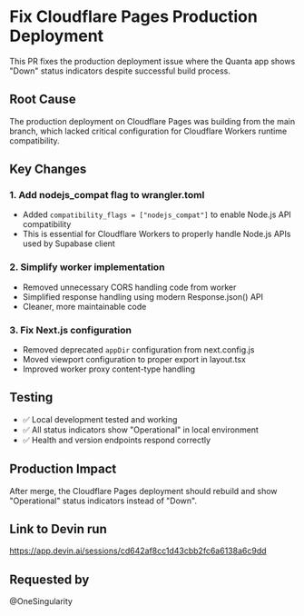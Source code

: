 # Fix Cloudflare Pages Production Deployment

This PR fixes the production deployment issue where the Quanta app shows "Down" status indicators despite successful build process.

## Root Cause
The production deployment on Cloudflare Pages was building from the main branch, which lacked critical configuration for Cloudflare Workers runtime compatibility.

## Key Changes

### 1. Add nodejs_compat flag to wrangler.toml
- Added `compatibility_flags = ["nodejs_compat"]` to enable Node.js API compatibility
- This is essential for Cloudflare Workers to properly handle Node.js APIs used by Supabase client

### 2. Simplify worker implementation
- Removed unnecessary CORS handling code from worker
- Simplified response handling using modern Response.json() API
- Cleaner, more maintainable code

### 3. Fix Next.js configuration
- Removed deprecated `appDir` configuration from next.config.js
- Moved viewport configuration to proper export in layout.tsx
- Improved worker proxy content-type handling

## Testing
- ✅ Local development tested and working
- ✅ All status indicators show "Operational" in local environment
- ✅ Health and version endpoints respond correctly

## Production Impact
After merge, the Cloudflare Pages deployment should rebuild and show "Operational" status indicators instead of "Down".

## Link to Devin run
https://app.devin.ai/sessions/cd642af8cc1d43cbb2fc6a6138a6c9dd

## Requested by
@OneSingularity
